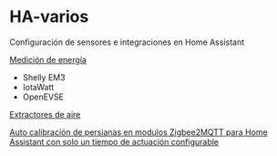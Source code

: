 # HA-varios
Configuración de sensores e integraciones en Home Assistant

[Medición de energía](https://www.mainmind.com/blog/iotawatt-shelly-em3-openevse-en-home-assistant/)
- Shelly EM3
- IotaWatt
- OpenEVSE

[Extractores de aire](https://www.mainmind.com/blog/extractores-en-homeassistant/)

[Auto calibración de persianas en modulos Zigbee2MQTT para Home Assistant con solo un tiempo de actuación configurable](https://www.mainmind.com/blog/autocalibrar-persianas-en-home-assistant/)



